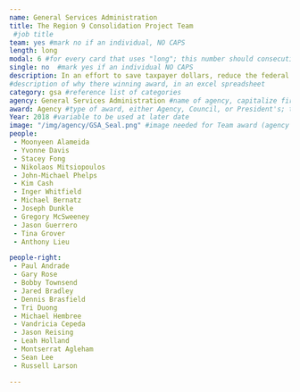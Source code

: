 ```yaml
---
name: General Services Administration
title: The Region 9 Consolidation Project Team
 #job title
team: yes #mark no if an individual, NO CAPS
length: long
modal: 6 #for every card that uses "long"; this number should consecutively increase and never be the same
single: no  #mark yes if an individual NO CAPS
description: In an effort to save taxpayer dollars, reduce the federal footprint and decrease the number of high-cost leases, the R9 Consolidation team from across PBS undertook several consolidation projects in Oakland, CA, resulting in substantial savings, cost-avoidance, and superior space utilization.
#description of why there winning award, in an excel spreadsheet
category: gsa #reference list of categories
agency: General Services Administration #name of agency, capitalize first letter of each name
award: Agency #type of award, either Agency, Council, or President's; this is case sensitive so make sure to match the options listed exactly. This section generates the format of the card
Year: 2018 #variable to be used at later date
image: "/img/agency/GSA_Seal.png" #image needed for Team award (agency seal) and President's award (headshot); leave empty if and individual Agency award
people:
 - Moonyeen Alameida
 - Yvonne Davis
 - Stacey Fong
 - Nikolaos Mitsiopoulos
 - John-Michael Phelps
 - Kim Cash
 - Inger Whitfield
 - Michael Bernatz
 - Joseph Dunkle
 - Gregory McSweeney
 - Jason Guerrero
 - Tina Grover
 - Anthony Lieu

people-right:
 - Paul Andrade
 - Gary Rose
 - Bobby Townsend
 - Jared Bradley
 - Dennis Brasfield
 - Tri Duong
 - Michael Hembree
 - Vandricia Cepeda
 - Jason Reising
 - Leah Holland
 - Montserrat Agleham
 - Sean Lee
 - Russell Larson

---
```

